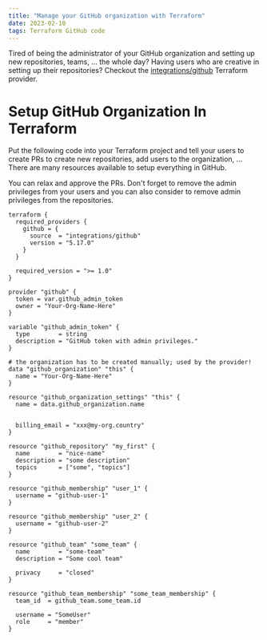 ```yaml
---
title: "Manage your GitHub organization with Terraform"
date: 2023-02-10
tags: Terraform GitHub code
---
```

Tired of being the administrator of your GitHub organization and setting up new repositories, teams, ... the whole
day? Having users who are creative in setting up their repositories? Checkout the
[integrations/github](https://registry.terraform.io/providers/integrations/github/latest/docs/resources/membership) Terraform
provider.

# Setup GitHub Organization In Terraform

Put the following code into your Terraform project and tell your users to create PRs to create new repositories, add
users to the organization, ... There are many resources available to setup everything in GitHub.

You can relax and approve the PRs. Don't forget to remove the admin privileges from your users and you can also consider
to remove admin privileges from the repositories.

```hcl
terraform {
  required_providers {
    github = {
      source  = "integrations/github"
      version = "5.17.0"
    }
  }

  required_version = ">= 1.0"
}

provider "github" {
  token = var.github_admin_token
  owner = "Your-Org-Name-Here"
}

variable "github_admin_token" {
  type        = string
  description = "GitHub token with admin privileges."
}

# the organization has to be created manually; used by the provider!
data "github_organization" "this" {
  name = "Your-Org-Name-Here"
}

resource "github_organization_settings" "this" {
  name = data.github_organization.name

  
  billing_email = "xxx@my-org.country"
}

resource "github_repository" "my_first" {
  name        = "nice-name"
  description = "some description"
  topics      = ["some", "topics"]
}

resource "github_membership" "user_1" {
  username = "github-user-1"
}

resource "github_membership" "user_2" {
  username = "github-user-2"
}

resource "github_team" "some_team" {
  name        = "some-team"
  description = "Some cool team"

  privacy     = "closed"
}

resource "github_team_membership" "some_team_membership" {
  team_id  = github_team.some_team.id

  username = "SomeUser"
  role     = "member"
}
```